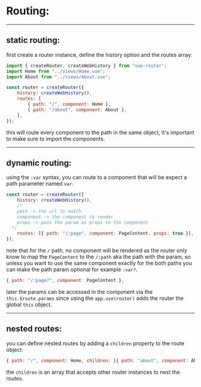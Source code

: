 <!-- @format -->

# Routing:

---

## static routing:

first create a router instance, define the history option and the routes array:

```javascript
import { createRouter, createWebHistory } from "vue-router";
import Home from "../views/Home.vue";
import About from "../views/About.vue";

const router = createRouter({
	history: createWebHistory(),
	routes: [
		{ path: "/", component: Home },
		{ path: "/about", component: About },
	],
});
```

this will route every component to the path in the same object, it's important to make sure to import the components.

---

## dynamic routing:

using the `:var` syntax, you can route to a component that will be expect a path parameter named `var`.

```javascript
const router = createRouter({
	history: createWebHistory(),
	/*
    path -> the url to match
    component -> the component to render
    props -> pass the param as props to the component
  */
	routes: [{ path: "/:page", component: PageContent, props: true }],
});
```

note that for the `/` path, no component will be rendered as the router only know to map the `PageContent` to the `/:path` aka the path with the param, so unless you want to use the same component exactly for the both paths you can make the path param optional for example `:var?`.

```javascript
{ path: "/:page?", component: PageContent },
```

later the params can be accessed in the component via the `this.$route.params` since using the `app.use(router)` adds the router the global `this` object.

---

## nested routes:

you can define nested routes by adding a `children` property to the route object:

```javascript
{ path: "/", component: Home, children: [{ path: "about", component: About }] },
```

the `children` is an array that accepts other router instances to nest the routes.
